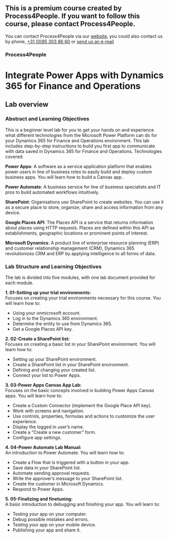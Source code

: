 ## This is a premium course created by Process4People. If you want to follow this course, please contact Process4People.
<p>You can contact Process4People via our <a href="https://www.process4people.com/contact/" target="_blank">website</a>, you could also contact us by phone, <a href="tel:+31853038660">+31 (0)85 303 86 60</a> or <a href="mailto:sven.noomen@process4people.nl">send us an e-mail</a>

### Process4People
# Integrate Power Apps with Dynamics 365 for Finance and Operations 
## Lab overview

### Abstract and Learning Objectives

This is a beginner level lab for you to get your hands on and experience what different technologies from the Microsoft Power Platform can do for your Dynamics 365 for Finance and Operations environment. This lab includes step-by-step instructions to build you first app to communicate with data saved in Dynamics 365 for Finance and Operations. Technologies covered:

<b>Power Apps</b>: A software as a service application platform that enables power users in line of business roles to easily build and deploy custom business apps. You will learn how to build a Canvas app.

<b>Power Automate</b>: A business service for line of business specialists and IT pros to build automated workflows intuitively.
 
<b>SharePoint</b>: Organisations use SharePoint to create websites. You can use it as a secure place to store, organize, share and access information from any device.

<b>Google Places API</b>: The Places API is a service that returns information about places using HTTP requests. Places are defined within this API as establishments, geographic locations or prominent points of interest.

<b>Microsoft Dynamics</b>: A product line of enterprise resource planning (ERP) and customer relationship management (CRM), Dynamics 365 revolutionizes CRM and ERP by applying intelligence to all forms of data.
### <p>Lab Structure and Learning Objectives</p>
The lab is divided into five modules, with one lab document provided for each module.

<b>1.	01-Setting up your trial environments:</b>
<br> Focuses on creating your trial environments necessary for this course. You will learn how to:
*	Using your onmicrosoft account.
*	Log in to the Dynamics 365 environment.
*	Determine the entity to use from Dynamics 365.
*	Get a Google Places API key.

<b>2.	02-Create a SharePoint list:</b>
<br>Focuses on creating a basic list in your SharePoint environment. You will learn how to:
*	Setting up your SharePoint environment.
*	Create a SharePoint list in your SharePoint environment.
*	Defining and changing your created list.
*	Connect your list to Power Apps.

<b>3.	03-Power Apps Canvas App Lab:</b>
<br>Focuses on the basic concepts involved in building Power Apps Canvas apps. You will learn how to:
*	Create a Custom Connector (implement the Google Place API key).
*	Work with screens and navigation.
*	Use controls, properties, formulas and actions to customize the user experience.
*	Display the logged in user’s name.
*	Create a “Create a new customer” form.
*	Configure app settings.

<b>4.	04-Power Automate Lab Manual:</b>
<br>An introduction to Power Automate. You will learn how to:
*	Create a Flow that is triggered with a button in your app.
*	Save data in your SharePoint list.
*	Automate sending approval requests.
*	Write the approver’s message to your SharePoint list.
*	Create the customer in Microsoft Dynamics.
*	Respond to Power Apps.

<b>5.	05-Finalizing and finetuning:</b>
<br>A basic introduction to debugging and finishing your app. You will learn to:
*	Testing your app on your computer.
*	Debug possible mistakes and errors.
*	Testing your app on your mobile device.
*	Publishing your app and share it.
